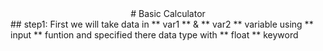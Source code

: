 <div align="center"> # Basic Calculator </div>
## step1:
    First we will take data in ** var1 ** & ** var2 ** variable using ** input ** funtion  and specified there data type with ** float ** keyword 
